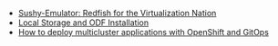 - [Sushy-Emulator: Redfish for the Virtualization Nation](https://cloudcult.dev/sushy-emulator-redfish-for-the-virtualization-nation/)
- [Local Storage and ODF Installation](https://access.redhat.com/articles/5692201)
- [How to deploy multicluster applications with OpenShift and GitOps](https://www.redhat.com/architect/multi-cluster-deployment-kubernetes-gitops)